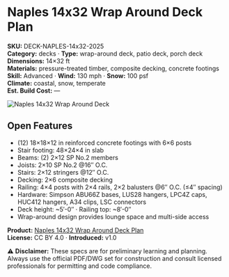 # Naples 14x32 Wrap Around Deck Plan
**SKU:** DECK-NAPLES-14x32-2025  
**Category:** decks · **Type:** wrap-around deck, patio deck, porch deck  
**Dimensions:** 14×32 ft  
**Materials:** pressure-treated timber, composite decking, concrete footings  
**Skill:** Advanced · **Wind:** 130 mph · **Snow:** 100 psf  
**Climate:** coastal, snow, temperate  
**Est. Build Cost:** —

![Naples 14x32 Wrap Around Deck](https://i.etsystatic.com/59867749/r/il/4fe96a/7129835252/il_fullxfull.7129835252_ddxc.jpg)

## Open Features
- (12) 18×18×12 in reinforced concrete footings with 6×6 posts  
- Stair footing: 48×24×4 in slab  
- Beams: (2) 2×12 SP No.2 members  
- Joists: 2×10 SP No.2 @16″ O.C.  
- Stairs: 2×12 stringers @12″ O.C.  
- Decking: 2×6 composite decking  
- Railing: 4×4 posts with 2×4 rails, 2×2 balusters @6″ O.C. (≤4″ spacing)  
- Hardware: Simpson ABU66Z bases, LUS28 hangers, LPC4Z caps, HUC412 hangers, A34 clips, LSC connectors  
- Deck height: ~5′-0″ · Railing top: ~8′-0″  
- Wrap-around design provides lounge space and multi-side access  

**Product:** [Naples 14x32 Wrap Around Deck Plan](https://bamboodesigns.com/plans/naples-14x32-wrap-around-deck-plan)  
**License:** CC BY 4.0 · **Introduced:** v1.0  

⚠️ **Disclaimer:** These specs are for preliminary learning and planning. Always use the official PDF/DWG set for construction and consult licensed professionals for permitting and code compliance.  
